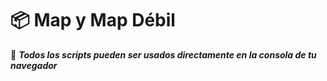 # 📦 Map y Map Débil


📌 **_Todos los scripts pueden ser usados directamente en la consola de tu navegador_**